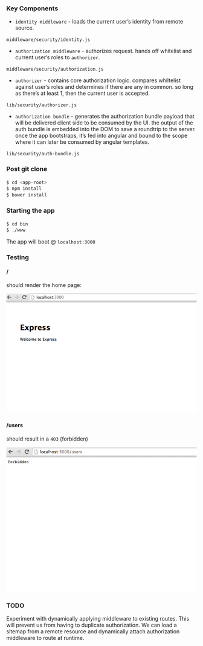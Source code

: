 ### Key Components

* `identity middleware` - loads the current user’s identity from remote source.

```
middleware/security/identity.js
```

* `authorization middleware` - authorizes request. hands off whitelist and current user’s
roles to `authorizer`.

```
middleware/security/authorization.js
```

* `authorizer` - contains core authorization logic. compares whiltelist against user’s roles
and determines if there are any in common. so long as there’s at least 1, then the current
user is accepted.

```
lib/security/authorizer.js
```

* `authorization bundle` - generates the authorization bundle payload that will be delivered
client side to be consumed by the UI. the output of the auth bundle is embedded into the DOM
to save a roundtrip to the server. once the app bootstraps, it’s fed into angular and bound
to the scope where it can later be consumed by angular templates.

```
lib/security/auth-bundle.js
```

### Post git clone

```sh
$ cd <app-root>
$ npm install
$ bower install
```

### Starting the app

```sh
$ cd bin
$ ./www
```

The app will boot @ `localhost:3000`

### Testing

#### /

should render the home page:

![index](screenshots/index.png)

#### /users

should result in a `403` (forbidden)

![users forbidden](screenshots/users-forbidden.png)

### TODO

Experiment with dynamically applying middleware to existing routes. This will
prevent us from having to duplicate authorization. We can load a sitemap from a
remote resource and dynamically attach authorization middleware to route at runtime.
